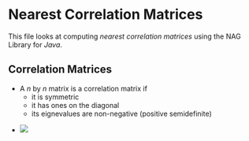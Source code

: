 # Nearest Correlation Matrices

This file looks at computing *nearest correlation matrices* using the NAG Library for *Java*.

## Correlation Matrices

* A *n* by *n* matrix is a correlation matrix if
    * it is symmetric
    * it has ones on the diagonal
    * its eignevalues are non-negative (positive semidefinite)

- <img src="https://latex.codecogs.com/gif.latex?\large\text{Ax = }\lambda\text{x,}\quad\text{x}\neq\text{0}" />

  $$ $$
